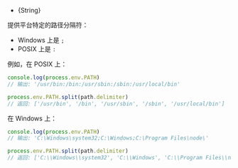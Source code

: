 <!-- YAML
added: v0.9.3
-->

* {String}

提供平台特定的路径分隔符：

* Windows 上是 `;`
* POSIX 上是 `:`

例如，在 POSIX 上：

```js
console.log(process.env.PATH)
// 输出: '/usr/bin:/bin:/usr/sbin:/sbin:/usr/local/bin'

process.env.PATH.split(path.delimiter)
// 返回: ['/usr/bin', '/bin', '/usr/sbin', '/sbin', '/usr/local/bin']
```

在 Windows 上：

```js
console.log(process.env.PATH)
// 输出: 'C:\Windows\system32;C:\Windows;C:\Program Files\node\'

process.env.PATH.split(path.delimiter)
// 返回: ['C:\\Windows\\system32', 'C:\\Windows', 'C:\\Program Files\\node\\']
```

